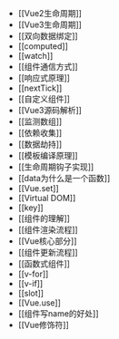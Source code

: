 - [[Vue2生命周期]]
- [[Vue3生命周期]]
- [[双向数据绑定]]
- [[computed]]
- [[watch]]
- [[组件通信方式]]
- [[响应式原理]]
- [[nextTick]]
- [[自定义组件]]
- [[Vue3源码解析]]
- [[监测数组]]
- [[依赖收集]]
- [[数据劫持]]
- [[模板编译原理]]
- [[生命周期钩子实现]]
- [[data为什么是一个函数]]
- [[Vue.set]]
- [[Virtual DOM]]
- [[key]]
- [[组件的理解]]
- [[组件渲染流程]]
- [[Vue核心部分]]
- [[组件更新流程]]
- [[函数式组件]]
- [[v-for]]
- [[v-if]]
- [[slot]]
- [[Vue.use]]
- [[组件写name的好处]]
- [[Vue修饰符]]